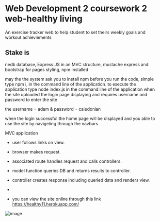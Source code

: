 # Web Development 2 coursework 2 web-healthy living
An exercise tracker web to help student to set theirs weekly goals and workout achieviements

## Stake is
nedb database, Express JS in an MVC structure, mustache express and bootstrap for pages styling, npm installed


may the the system ask you to install npm before you run the code, simple type npm i, in the command line of the application.
to execute the application type node index.js in the command line of the application 
when the site uploaded the login page displaying and requires username and password to enter the site

the username = adam &
password = caledonian

when the login successful the home page will be displayed and you able to use the site by navigeting through the navbars

MVC application 
- user follows links on view.
- browser makes request.
- associated route handles request and calls controllers.
- model function queries DB and returns results to controller.
- controller creates response including queried data and renders view.
- 

- you can view the site online through this link
https://healthy11.herokuapp.com/

![image](https://user-images.githubusercontent.com/73762898/117603480-1bae3f80-b14b-11eb-9de9-927bbd1b1d91.png)
